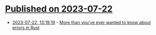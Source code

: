# [Published on 2023-07-22](index.md)

* [2023-07-22, 13:19:19](https://lobste.rs/s/yrvy14/more_than_you_ve_ever_wanted_know_about) - [More than you've ever wanted to know about errors in Rust](https://www.shuttle.rs/blog/2022/06/30/error-handling)
